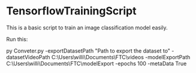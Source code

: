 # TensorflowTrainingScript

This is a basic script to train an image classification model easily.

Run this:

py Conveter.py -exportDatasetPath "Path to export the dataset to" -datasetVideoPath C:\\Users\\willi\\Documents\\FTC\\videos -modelExportPath C:\\Users\\willi\\Documents\\FTC\\modelExport -epochs 100 -metaData True
